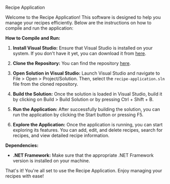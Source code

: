 Recipe Application

Welcome to the Recipe Application! This software is designed to help you manage your recipes efficiently. Below are the instructions on how to compile and run the application:

**How to Compile and Run:**

1. **Install Visual Studio:** Ensure that Visual Studio is installed on your system. If you don't have it yet, you can download it from [here](https://visualstudio.microsoft.com/).

2. **Clone the Repository:**  You can find the repository [here](https://github.com/PrinceM24/Recipe-Application.git).

3. **Open Solution in Visual Studio:** Launch Visual Studio and navigate to File > Open > Project/Solution. Then, select the `recipe-application.sln` file from the cloned repository.

4. **Build the Solution:** Once the solution is loaded in Visual Studio, build it by clicking on Build > Build Solution or by pressing Ctrl + Shift + B.

5. **Run the Application:** After successfully building the solution, you can run the application by clicking the Start button or pressing F5.

6. **Explore the Application:** Once the application is running, you can start exploring its features. You can add, edit, and delete recipes, search for recipes, and view detailed recipe information.

**Dependencies:**

- **.NET Framework:** Make sure that the appropriate .NET Framework version is installed on your machine.

That's it! You're all set to use the Recipe Application. Enjoy managing your recipes with ease!
